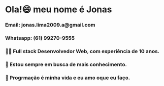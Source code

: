 <h1>Ola!😄 meu nome é Jonas</h1>
 
<h3>Email: jonas.lima2009.a@gmail.com</h3>
<h3>Whatsapp: (61) 99270-9555</h3>

<h3> 🐱‍👤 Full stack Desenvolvedor Web, com experiência de 10 anos.</h3>
<h3> 👀 Estou sempre em busca de mais conhecimento.</h3>
<h3> 💖 Progrmação é minha vida e eu amo oque eu faço. </h3>
